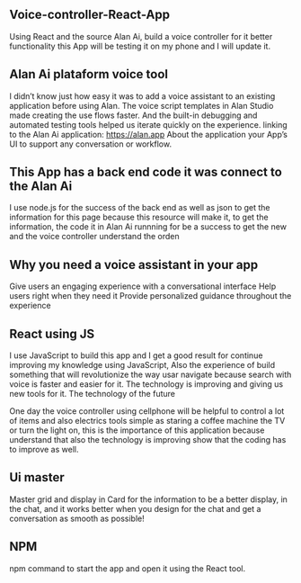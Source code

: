 ## Voice-controller-React-App
Using React and the source Alan Ai, build a voice controller for it better functionality this App will be testing it on my phone and I will update it.

## Alan Ai plataform voice tool

I didn’t know just how easy it was to add a voice assistant to an existing application before using Alan. The voice script templates in Alan Studio made creating the use flows faster. And the built-in debugging and automated testing tools helped us iterate quickly on the experience.
linking to the Alan Ai application: https://alan.app About the application your App’s UI to support any conversation or workflow.

## This App has a back end code it was connect to the Alan Ai
I use node.js for the success of the back end as well as json to get the information for this page because this resource will make it, to get the information, the code it in Alan Ai runnning for be a success to get the new and the voice controller understand the orden

## Why you need a voice assistant in your app
Give users an engaging experience with a conversational interface Help users right when they need it Provide personalized guidance throughout the experience

## React using JS
I use JavaScript to build this app and I get a good result for continue improving my knowledge using JavaScript, Also the experience of build something that will revolutionize the way usar navigate because search with voice is faster and easier for it. The technology is improving and giving us new tools for it.
The technology of the future

One day the voice controller using cellphone will be helpful to control a lot of items and also electrics tools simple as staring a coffee machine the TV or turn the light on, this is the importance of this application because understand that also the technology is improving show that the coding has to improve as well.

## Ui master
Master grid and display in Card for the information to be a better display, in the chat, and it works better when you design for the chat and get a conversation as smooth as possible!

## NPM
npm command to start the app and open it using the React tool.
